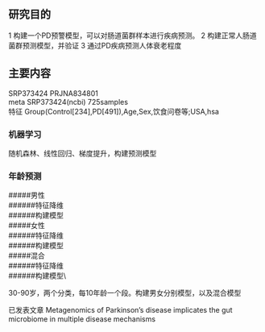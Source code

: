 ## 研究目的
1 构建一个PD预警模型，可以对肠道菌群样本进行疾病预测。
2 构建正常人肠道菌群预测模型，并验证
3 通过PD疾病预测人体衰老程度

## 主要内容
SRP373424 PRJNA834801  
meta SRP373424(ncbi) 725samples  
特征 Group(Control[234],PD[491]),Age,Sex,饮食问卷等;USA,hsa  

### 机器学习
随机森林、线性回归、梯度提升，构建预测模型

### 年龄预测
#####男性\
######特征降维\
######构建模型\
#####女性\
######特征降维\
######构建模型\
#####混合\
######特征降维\
######构建模型\

30-90岁，两个分类，每10年龄一个段。构建男女分别模型，以及混合模型






已发表文章 Metagenomics of Parkinson’s disease implicates the gut microbiome in multiple disease mechanisms
